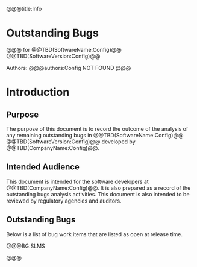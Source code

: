 ﻿@@@title:Info
# Outstanding Bugs
@@@
for
@@TBD(SoftwareName:Config)@@ @@TBD(SoftwareVersion:Config)@@  
  
Authors:
@@@authors:Config
NOT FOUND
@@@

# Introduction
## Purpose
The purpose of this document is to record the outcome of the analysis of any remaining outstanding bugs in @@TBD(SoftwareName:Config)@@ @@TBD(SoftwareVersion:Config)@@ developed by @@TBD(CompanyName:Config)@@. 

## Intended Audience
This document is intended for the software developers at @@TBD(CompanyName:Config)@@. It is also prepared as a record of the outstanding bugs analysis activities. This document is also intended to be reviewed by regulatory agencies and auditors.

## Outstanding Bugs
Below is a list of bug work items that are listed as open at release time.

@@@BG:SLMS

@@@